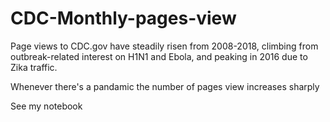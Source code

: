 # CDC-Monthly-pages-view
Page views to CDC.gov have steadily risen from 2008-2018, climbing from outbreak-related interest on H1N1 and Ebola, and peaking in 2016 due to Zika traffic.

Whenever there's a pandamic the number of pages view increases sharply 

See my notebook
